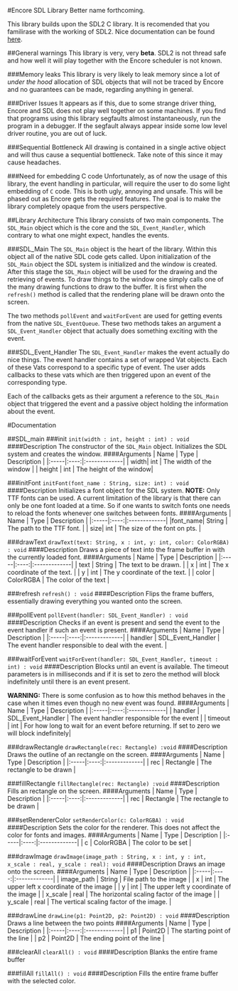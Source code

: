 #Encore SDL Library
Better name forthcoming.

This library builds upon the SDL2 C library.
It is recomended that you familirase with the working of SDL2.
Nice documentation can be found [here](https://wiki.libsdl.org/FrontPage).

##General warnings
This library is very, very **beta**. SDL2 is not thread safe and how well it
will play together with the Encore scheduler is not known.

###Memory leaks
This library is very likely to leak memory since a lot of *under the hood*
allocation of SDL objects that will not be traced by Encore and no guarantees
can be made, regarding anything in general.

###Driver Issues
It appears as if this, due to some strange driver thing, Encore and SDL
does not play well together on some machines. If you find that programs
using this library segfaults almost instantaneously, run the program in
a debugger. If the segfault always appear inside some low level driver 
routine, you are out of luck.

###Sequential Bottleneck
All drawing is contained in a single active object and will thus cause a
sequential bottleneck. Take note of this since it may cause headaches.

###Need for embedding C code
Unfortunately, as of now the usage of this library, the event handling in
particular, will require the user to do some light embedding of `C` code. This
is both ugly, annoying and unsafe. This will be phased out as Encore gets the
required features. The goal is to make the library completely opaque from the
users perspective.

##Library Architecture
This library consists of two main components.
The `SDL_Main` object which is the core and the `SDL_Event_Handler`, which
contrary to what one might expect, handles the events.

###SDL_Main
The `SDL_Main` object is the heart of the library. Within this object all of 
the native SDL code gets called. Upon initialization of the `SDL_Main` object
the SDL system is initialized and the window is created. After this stage the
`SDL_Main` object will be used for the drawing and the retrieving of events.
To draw things to the window one simply calls one of the many drawing functions
to draw to the buffer. It is first when the `refresh()` method is called
that the rendering plane will be drawn onto the screen.

The two methods `pollEvent` and `waitForEvent` are used for getting events from
the native `SDL_EventQueue`. These two methods takes an argument a `SDL_Event_Handler`
object that actually does something exciting with the event.

###SDL_Event_Handler
The `SDL_Event_Handler` makes the event actually do nice things.
The event handler contains a set of wrapped Vat  objects. Each of these Vats
correspond to a specific type of event. The user adds callbacks to these vats
which are then triggered upon an event of the corresponding type.

Each of the callbacks gets as their argument a reference to the `SDL_Main` object
that triggered the event and a passive object holding the information about the event.

#Documentation

##SDL_main
###init
`init(width : int, height : int) : void`
####Description
The constructor of the `SDL_Main` object.
Initializes the SDL system and creates the window.
####Arguments
| Name | Type |  Description |
|:-----|:----:|:-------------|
| width| int  | The width of the window |
| height | int | The height of the window|

###initFont
`initFont(font_name : String, size: int) : void`
####Description
Initializes a font object for the SDL system.
**NOTE:** Only TTF fonts can be used.
A current limitation of the library is that there can only be one font
loaded at a time. So if one wants to switch fonts one needs to reload
the fonts whenever one switches between fonts.
####Arguments
| Name | Type |  Description |
|:-----|:----:|:-------------|
|font_name| String | The path to the TTF font. |
| size| int | The size of the font on pts. |

###drawText
`drawText(text: String, x : int, y: int, color: ColorRGBA) : void`
####Description
Draws a piece of text into the frame buffer in with the
currently loaded font.
####Arguments
| Name | Type |  Description |
|:-----|:----:|:-------------|
| text | String | The text to be drawn. |
| x | int | The x coordinate of the text. |
| y | int | The y coordinate of the text. |
| color | ColorRGBA | The color of the text |

###refresh
`refresh() : void`
####Description
Flips the frame buffers, essentially drawing everything you wanted
onto the screen.

###pollEvent
`pollEvent(handler: SDL_Event_Handler) : void`
####Description
Checks if an event is present and send the event to the event handler
if such an event is present.
####Arguments
| Name | Type |  Description |
|:-----|:----:|:-------------|
| handler | SDL_Event_Handler | The event handler responsible to deal with the event. |

###waitForEvent
`waitForEvent(handler: SDL_Event_Handler, timeout : int) : void`
####Description
Blocks until an event is available. The timeout parameters is in milliseconds
and if it is set to zero the method will block indefinitely until there
is an event present.

**WARNING:** There is some confusion as to how this method behaves in the case when it
times even though no new event was found. 
####Arguments
| Name | Type |  Description |
|:-----|:----:|:-------------|
| handler | SDL_Event_Handler | The event handler responsible for the event |
| timeout | int | For how long to wait for an event before returning. If set to zero we will block indefinitely|

###drawRectangle
`drawRectangle(rec: Rectangle) :void`
####Description
Draws the outline of an rectangle on the screen.
####Arguments
| Name | Type |  Description |
|:-----|:----:|:-------------|
| rec | Rectangle | The rectangle to be drawn |


###fillRectangle
`fillRectangle(rec: Rectangle) :void`
####Description
Fills an rectangle on the screen.
####Arguments
| Name | Type |  Description |
|:-----|:----:|:-------------|
| rec | Rectangle | The rectangle to be drawn |

###setRendererColor
`setRenderColor(c: ColorRGBA) : void`
####Description
Sets the color for the renderer.
This does not affect the color for fonts and images.
####Arguments
| Name | Type |  Description |
|:-----|:----:|:-------------|
| c    | ColorRGBA | The color to be set |

###drawImage
`drawImage(image_path : String, x : int, y : int, x_scale : real, y_scale : real): void`
####Description
Draws an image onto the screen.
####Arguments
| Name | Type |  Description |
|:-----|:----:|:-------------|
| image_path | String | File path to the image |
| x | int | The upper left x coordinate of the image |
| y | int | The upper left y coordinate of the image |
| x_scale | real | The horizontal scaling factor of the image |
| y_scale | real | The vertical scaling factor of the image. |

###drawLine
`drawLine(p1: Point2D, p2: Point2D) : void`
####Description
Draws a line between the two points
####Arguments
| Name | Type |  Description |
|:-----|:----:|:-------------|
| p1 | Point2D | The starting point of the line |
| p2 | Point2D | The ending point of the line |

###clearAll
`clearAll() : void`
####Description
Blanks the entire frame buffer

###fillAll
`fillAll() : void`
####Description
Fills the entire frame buffer with the selected color.

